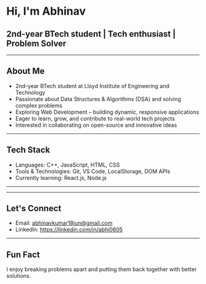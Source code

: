 # Hi, I'm Abhinav

## 2nd-year BTech student | Tech enthusiast | Problem Solver

---

## About Me

- 2nd-year BTech student at Lloyd Institute of Engineering and Technology  
- Passionate about Data Structures & Algorithms (DSA) and solving complex problems  
- Exploring Web Development – building dynamic, responsive applications  
- Eager to learn, grow, and contribute to real-world tech projects  
- Interested in collaborating on open-source and innovative ideas  

---

## Tech Stack

- Languages: C++, JavaScript, HTML, CSS  
- Tools & Technologies: Git, VS Code, LocalStorage, DOM APIs  
- Currently learning: React.js, Node.js  

---



---

## Let's Connect

- Email: abhinavkumar18jun@gmail.com
- LinkedIn: https://linkedin.com/in/abhi0605 


---

## Fun Fact

I enjoy breaking problems apart and putting them back together with better solutions.
>
